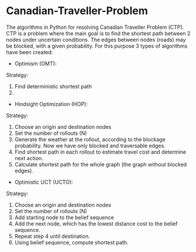 # Canadian-Traveller-Problem
The algorithms in Python for resolving Canadian Traveller Problem (CTP). CTP is a problem where the main goal is to find the shortest path between 2 nodes under uncertain conditions. The edges between nodes (roads) may be blocked, with a given probability. For this purpose 3 types of algorithms have been created:
- Optimism (OMT):

Strategy:
1. Find deterministic shortest path
2. 
- Hindsight Optimization (HOP):

Strategy:
1. Choose an origin and destination nodes
2. Set the number of rollouts (N)
3. Generate the weather at the rollout, according to the blockage probability. Now we have only blocked and traversable edges.
4. Find shortest path in each rollout to estimate travel cost and determine next action.
5. Calculate shortest path for the whole graph (the graph without blocked edges).

- Optimistic UCT (UCTO):

Strategy:
1. Choose an origin and destination nodes
2. Set the number of rollouts (N)
3. Add starting node to the belief sequence
4. Add the next node, which has the lowest distance cost to the belief sequence.
5. Repeat step 4 until destination.
6. Using belief sequence, compute shortest path.
